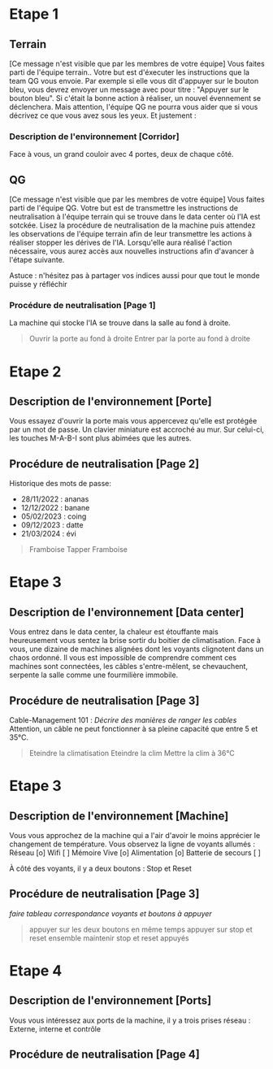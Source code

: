 # Etape 1
## Terrain
[Ce message n'est visible que par les membres de votre équipe]
Vous faites parti de l'équipe terrain.. Votre but est d'éxecuter les instructions que la team QG vous envoie. Par exemple si elle vous dit d'appuyer sur le bouton bleu, vous devrez envoyer un message avec pour titre : "Appuyer sur le bouton bleu". Si c'était la bonne action à réaliser, un nouvel évennement se déclenchera. Mais attention, l'équipe QG ne pourra vous aider que si vous décrivez ce que vous avez sous les yeux. Et justement :

### Description de l'environnement [Corridor]
Face à vous, un grand couloir avec 4 portes, deux de chaque côté.

## QG
[Ce message n'est visible que par les membres de votre équipe]
Vous faites parti de l'équipe QG. Votre but est de transmettre les instructions de neutralisation à l'équipe terrain qui se trouve dans le data center où l'IA est sotckée. 
Lisez la procédure de neutralisation de la machine puis attendez les observations de l'équipe terrain afin de leur transmettre les actions à réaliser stopper les dérives de l'IA. Lorsqu'elle aura réalisé l'action nécessaire, vous aurez accès aux nouvelles instructions afin d'avancer à l'étape suivante.

Astuce : n'hésitez pas à partager vos indices aussi pour que tout le monde puisse y réfléchir

### Procédure de neutralisation [Page 1]
La machine qui stocke l'IA se trouve dans la salle au fond à droite.

> Ouvrir la porte au fond à droite
> Entrer par la porte au fond à droite

# Etape 2
## Description de l'environnement [Porte]
Vous essayez d'ouvrir la porte mais vous appercevez qu'elle est protégée par un mot de passe. Un clavier miniature est accroché au mur. Sur celui-ci, les touches M-A-B-I sont plus abimées que les autres.

## Procédure de neutralisation [Page 2]
Historique des mots de passe:
- 28/11/2022 : ananas
- 12/12/2022 : banane
- 05/02/2023 : coing
- 09/12/2023 : datte
- 21/03/2024 : évi

> Framboise
> Tapper Framboise

# Etape 3
## Description de l'environnement [Data center]
Vous entrez dans le data center, la chaleur est étouffante mais heureusement vous sentez la brise sortir du boitier de climatisation. Face à vous, une dizaine de machines alignées dont les voyants clignotent dans un chaos ordonné. Il vous est impossible de comprendre comment ces machines sont connectées, les câbles s'entre-mêlent, se chevauchent, serpente la salle comme une fourmilière immobile.

## Procédure de neutralisation [Page 3]
Cable-Management 101 :
*Décrire des manières de ranger les cables*
Attention, un câble ne peut fonctionner à sa pleine capacité que entre 5 et 35°C.

>Eteindre la climatisation
>Eteindre la clim
>Mettre la clim à 36°C

# Etape 3
## Description de l'environnement [Machine]
Vous vous approchez de la machine qui a l'air d'avoir le moins apprécier le changement de température. Vous observez la ligne de voyants allumés : 
Réseau [o]
Wifi   [ ]
Mémoire Vive [o]
Alimentation [o]
Batterie de secours [ ]

À côté des voyants, il y a deux boutons : Stop et Reset
## Procédure de neutralisation [Page 3]
*faire tableau correspondance voyants et boutons à appuyer*

> appuyer sur les deux boutons en même temps
> appuyer sur stop et reset ensemble
> maintenir stop et reset appuyés

# Etape 4
## Description de l'environnement [Ports]
Vous vous intéressez aux ports de la machine, il y a trois prises réseau : Externe, interne et contrôle
## Procédure de neutralisation [Page 4]